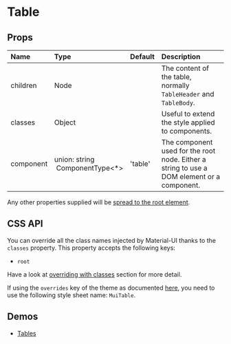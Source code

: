 <!--- This documentation is automatically generated, do not try to edit it. -->

# Table



## Props
| Name | Type | Default | Description |
|:-----|:-----|:--------|:------------|
| children | Node |  | The content of the table, normally `TableHeader` and `TableBody`. |
| classes | Object |  | Useful to extend the style applied to components. |
| component | union:&nbsp;string<br>&nbsp;ComponentType<*><br> | 'table' | The component used for the root node. Either a string to use a DOM element or a component. |

Any other properties supplied will be [spread to the root element](/customization/api#spread).

## CSS API

You can override all the class names injected by Material-UI thanks to the `classes` property.
This property accepts the following keys:
- `root`

Have a look at [overriding with classes](/customization/overrides#overriding-with-classes)
section for more detail.

If using the `overrides` key of the theme as documented
[here](/customization/themes#customizing-all-instances-of-a-component-type),
you need to use the following style sheet name: `MuiTable`.

## Demos

- [Tables](/demos/tables)

